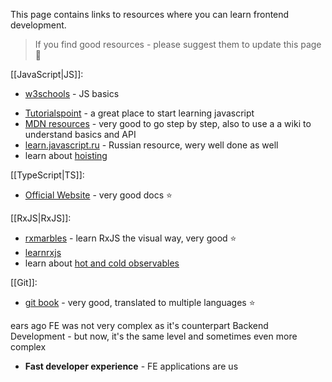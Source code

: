 ---
---
This page contains links to resources where you can learn frontend development.
> If you find good resources - please suggest them to update this page 🙏

[[JavaScript|JS]]:
- [w3schools](https://www.w3schools.com/js/default.asp) - JS basics
* [Tutorialspoint](https://www.tutorialspoint.com/javascript/index.htm) - a great place to start learning javascript
* [MDN resources](https://developer.mozilla.org/en-US/) - very good to go step by step, also to use a a wiki to understand basics and API
* [learn.javascript.ru](https://learn.javascript.ru/) - Russian resource, wery well done as well
* learn about [hoisting](https://www.digitalocean.com/community/tutorials/understanding-hoisting-in-javascript)

[[TypeScript|TS]]:
- [Official Website](https://www.typescriptlang.org/) - very good docs ⭐

[[RxJS|RxJS]]:
* [rxmarbles](https://rxmarbles.com/) - learn RxJS the visual way, very good ⭐
* [learnrxjs](https://www.learnrxjs.io/learn-rxjs/concepts/rxjs-primer)
* learn about [hot and cold observables](https://benlesh.medium.com/hot-vs-cold-observables-f8094ed53339)

[[Git]]:
* [git book](https://git-scm.com/book/en/v2/Getting-Started-About-Version-Control) - very good, translated to multiple languages ⭐


ears ago FE was not very complex as it's counterpart Backend Development - but now, it's the same level and sometimes even more complex
-   **Fast developer experience** - FE applications are us